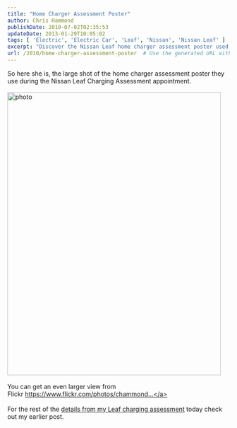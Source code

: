 ```yaml
---
title: "Home Charger Assessment Poster"
author: Chris Hammond
publishDate: 2010-07-02T02:35:53
updateDate: 2013-01-29T10:05:02
tags: [ 'Electric', 'Electric Car', 'Leaf', 'Nissan', 'Nissan Leaf' ]
excerpt: "Discover the Nissan Leaf home charger assessment poster used during the charging appointment. Get a closer look on Flickr for more details. #NissanLeaf #ChargingAssessment"
url: /2010/home-charger-assessment-poster  # Use the generated URL with year
---
```

So here she is, the large shot of the home charger assessment poster they use during the Nissan Leaf Charging Assessment appointment.<br /> <br /> <img src="https://farm5.static.flickr.com/4115/4753721669_1339f7e568_z.jpg" alt="photo" width="484" height="640" style="border: 0px;  display: inline-block; image-rendering: optimizequality;" /><br /> <br /> You can get an even larger view from Flickr&nbsp;<a href="https://www.flickr.com/photos/chammond/4753721669/" target="_blank" rel="nofollow">https://www.flickr.com/photos/chammond...</a><br /> <br /> For the rest of the <a href="https://www.leafowner.com/Forums/forumid/2/threadid/229/scope/posts.aspx">details from my Leaf charging assessment</a> today check out my earlier post.


